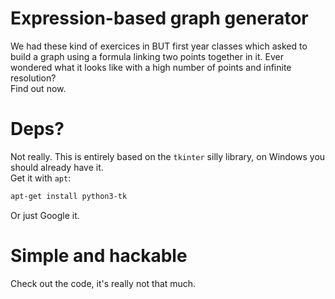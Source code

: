 # Expression-based graph generator

We had these kind of exercices in BUT first year classes which asked to build a graph using a formula linking two points together in it. Ever wondered what it looks like with a high number of points and infinite resolution?  
Find out now.
# Deps?
Not really. This is entirely based on the `tkinter` silly library, on Windows you should already have it.  
Get it with `apt`:
```sh
apt-get install python3-tk
```
Or just Google it.
# Simple and hackable
Check out the code, it's really not that much.